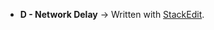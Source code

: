 


- **D - Network Delay**
	-> Written with [StackEdit](https://stackedit.io/).
<!--stackedit_data:
eyJoaXN0b3J5IjpbMTA1NTQ2NzIxNiwxOTcxODQyMzA2XX0=
-->